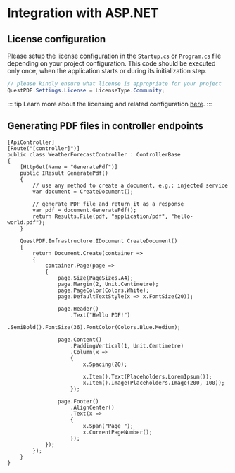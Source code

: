 # Integration with ASP.NET

## License configuration

Please setup the license configuration in the `Startup.cs` or `Program.cs` file depending on your project configuration.
This code should be executed only once, when the application starts or during its initialization step.

```c#
// please kindly ensure what license is appropriate for your project
QuestPDF.Settings.License = LicenseType.Community;
```

::: tip
Learn more about the licensing and related configuration [here](https://www.questpdf.com/license/configuration.html).
:::

## Generating PDF files in controller endpoints

```c#{8-13}
[ApiController]
[Route("[controller]")]
public class WeatherForecastController : ControllerBase
{
    [HttpGet(Name = "GeneratePdf")]
    public IResult GeneratePdf()
    {
        // use any method to create a document, e.g.: injected service
        var document = CreateDocument();
        
        // generate PDF file and return it as a response
        var pdf = document.GeneratePdf();
        return Results.File(pdf, "application/pdf", "hello-world.pdf");
    }

    QuestPDF.Infrastructure.IDocument CreateDocument()
    {
        return Document.Create(container =>
        {
            container.Page(page =>
            {
                page.Size(PageSizes.A4);
                page.Margin(2, Unit.Centimetre);
                page.PageColor(Colors.White);
                page.DefaultTextStyle(x => x.FontSize(20));

                page.Header()
                    .Text("Hello PDF!")
                    .SemiBold().FontSize(36).FontColor(Colors.Blue.Medium);

                page.Content()
                    .PaddingVertical(1, Unit.Centimetre)
                    .Column(x =>
                    {
                        x.Spacing(20);

                        x.Item().Text(Placeholders.LoremIpsum());
                        x.Item().Image(Placeholders.Image(200, 100));
                    });

                page.Footer()
                    .AlignCenter()
                    .Text(x =>
                    {
                        x.Span("Page ");
                        x.CurrentPageNumber();
                    });
            });
        });
    }
}
```